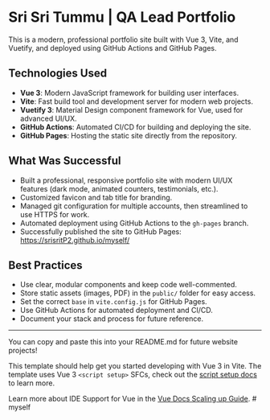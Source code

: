 # Sri Sri Tummu | QA Lead Portfolio

This is a modern, professional portfolio site built with Vue 3, Vite, and Vuetify, and deployed using GitHub Actions and GitHub Pages.

## Technologies Used

- **Vue 3**: Modern JavaScript framework for building user interfaces.
- **Vite**: Fast build tool and development server for modern web projects.
- **Vuetify 3**: Material Design component framework for Vue, used for advanced UI/UX.
- **GitHub Actions**: Automated CI/CD for building and deploying the site.
- **GitHub Pages**: Hosting the static site directly from the repository.

## What Was Successful

- Built a professional, responsive portfolio site with modern UI/UX features (dark mode, animated counters, testimonials, etc.).
- Customized favicon and tab title for branding.
- Managed git configuration for multiple accounts, then streamlined to use HTTPS for work.
- Automated deployment using GitHub Actions to the `gh-pages` branch.
- Successfully published the site to GitHub Pages:  
  https://srisritP2.github.io/myself/

## Best Practices

- Use clear, modular components and keep code well-commented.
- Store static assets (images, PDF) in the `public/` folder for easy access.
- Set the correct `base` in `vite.config.js` for GitHub Pages.
- Use GitHub Actions for automated deployment and CI/CD.
- Document your stack and process for future reference.

---

You can copy and paste this into your README.md for future website projects!

This template should help get you started developing with Vue 3 in Vite. The template uses Vue 3 `<script setup>` SFCs, check out the [script setup docs](https://v3.vuejs.org/api/sfc-script-setup.html#sfc-script-setup) to learn more.

Learn more about IDE Support for Vue in the [Vue Docs Scaling up Guide](https://vuejs.org/guide/scaling-up/tooling.html#ide-support).
#   m y s e l f 
 
 
